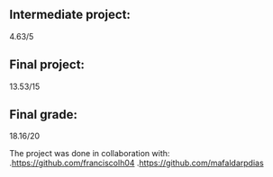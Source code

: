 ## Intermediate project:
4.63/5

## Final project:
13.53/15

## Final grade:
18.16/20

The project was done in collaboration with:
    .https://github.com/franciscolh04
    .https://github.com/mafaldarpdias